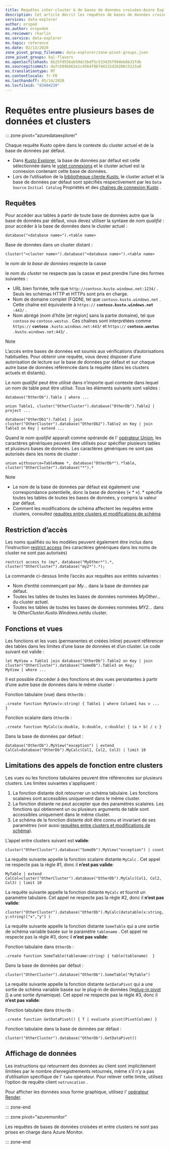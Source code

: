 ```yaml
---
title: Requêtes inter-cluster & de bases de données croisées-Azure Explorateur de données
description: Cet article décrit les requêtes de bases de données croisées et entre les clusters dans Azure Explorateur de données.
services: data-explorer
author: orspod
ms.author: orspodek
ms.reviewer: rkarlin
ms.service: data-explorer
ms.topic: reference
ms.date: 02/13/2020
zone_pivot_group_filename: data-explorer/zone-pivot-groups.json
zone_pivot_groups: kql-flavors
ms.openlocfilehash: bb25fd556ab59dc5bdf5c533435f99deb6b32fdb
ms.sourcegitcommit: da7c699bb62e1c4564f867d4131d26286c5223a8
ms.translationtype: MT
ms.contentlocale: fr-FR
ms.lasthandoff: 05/14/2020
ms.locfileid: "83404220"
---
```

# <a name="cross-database-and-cross-cluster-queries"></a>Requêtes entre plusieurs bases de données et clusters

::: zone pivot="azuredataexplorer"

Chaque requête Kusto opère dans le contexte du cluster actuel et de la base de données par défaut.
* Dans [Kusto Explorer](../tools/kusto-explorer.md), la base de données par défaut est celle sélectionnée dans le [volet connexions](../tools/kusto-explorer.md#connections-panel) et le cluster actuel est la connexion contenant cette base de données.
* Lors de l’utilisation de la [bibliothèque cliente Kusto](../api/netfx/about-kusto-data.md), le cluster actuel et la base de données par défaut sont spécifiés respectivement par les `Data Source` `Initial Catalog` Propriétés et des [chaînes de connexion Kusto](../api/connection-strings/kusto.md) .

## <a name="queries"></a>Requêtes
Pour accéder aux tables à partir de toute base de données autre que la base de données par défaut, vous devez utiliser la syntaxe de *nom qualifié* : pour accéder à la base de données dans le cluster actuel :
```kusto
database("<database name>").<table name>
```
Base de données dans un cluster distant :
```kusto
cluster("<cluster name>").database("<database name>").<table name>
```

le *nom de la base de données* respecte la casse

le *nom du cluster* ne respecte pas la casse et peut prendre l’une des formes suivantes :
* URL bien formée, telle que `http://contoso.kusto.windows.net:1234/` . Seuls les schémas HTTP et HTTPs sont pris en charge.
* Nom de domaine complet (FQDN), tel que `contoso.kusto.windows.net` . Cette chaîne est équivalente à `https://` **`contoso.kusto.windows.net`** `:443/` .
* Nom abrégé (nom d’hôte [et région] sans la partie domaine), tel que `contoso` ou `contoso.westus` . Ces chaînes sont interprétées comme `https://` **`contoso`** `.kusto.windows.net:443/` et `https://` **`contoso.westus`** `.kusto.windows.net:443/` .

> [!NOTE]
> L’accès entre bases de données est soumis aux vérifications d’autorisations habituelles.
> Pour obtenir une requête, vous devez disposer d’une autorisation de lecture sur la base de données par défaut et sur chaque autre base de données référencée dans la requête (dans les clusters actuels et distants).

Le *nom qualifié* peut être utilisé dans n’importe quel contexte dans lequel un nom de table peut être utilisé.
Tous les éléments suivants sont valides :

```kusto
database("OtherDb").Table | where ...

union Table1, cluster("OtherCluster").database("OtherDb").Table2 | project ...

database("OtherDb1").Table1 | join cluster("OtherCluster").database("OtherDb2").Table2 on Key | join Table3 on Key | extend ...
```

Quand le *nom qualifié* apparaît comme opérande de l' [opérateur Union](./unionoperator.md), les caractères génériques peuvent être utilisés pour spécifier plusieurs tables et plusieurs bases de données. Les caractères génériques ne sont pas autorisés dans les noms de cluster :

```kusto
union withsource=TableName *, database("OtherDb*").*Table, cluster("OtherCluster").database("*").*
```

> [!NOTE]
>* Le nom de la base de données par défaut est également une correspondance potentielle, donc la base de données (« &#42; »). * spécifie toutes les tables de toutes les bases de données, y compris la valeur par défaut.
>* Comment les modifications de schéma affectent les requêtes entre clusters, consultez [requêtes entre clusters et modifications de schéma](../concepts/crossclusterandschemachanges.md)

## <a name="access-restriction"></a>Restriction d’accès 
Les noms qualifiés ou les modèles peuvent également être inclus dans l’instruction [restrict access](./restrictstatement.md) (les caractères génériques dans les noms de cluster ne sont pas autorisés)
```kusto
restrict access to (my*, database("MyOther*").*, cluster("OtherCluster").database("my2*").*);
```

La commande ci-dessus limite l’accès aux requêtes aux entités suivantes :

* Nom d’entité commençant par *My...* dans la base de données par défaut. 
* Toutes les tables de toutes les bases de données nommées *MyOther...* du cluster actuel.
* Toutes les tables de toutes les bases de données nommées *MY2...* dans le *OtherCluster.Kusto.Windows.net*du cluster.

## <a name="functions-and-views"></a>Fonctions et vues

Les fonctions et les vues (permanentes et créées Inline) peuvent référencer des tables dans les limites d’une base de données et d’un cluster. Le code suivant est valide :

```kusto
let MyView = Table1 join database("OtherDb").Table2 on Key | join cluster("OtherCluster").database("SomeDb").Table3 on Key;
MyView | where ...
```

Il est possible d’accéder à des fonctions et des vues persistantes à partir d’une autre base de données dans le même cluster :

Fonction tabulaire (vue) dans `OtherDb` :

```kusto
.create function MyView(v:string) { Table1 | where Column1 has v ...  }  
```

Fonction scalaire dans `OtherDb` :
```kusto
.create function MyCalc(a:double, b:double, c:double) { (a + b) / c }  
```

Dans la base de données par défaut :

```kusto
database("OtherDb").MyView("exception") | extend CalCol=database("OtherDb").MyCalc(Col1, Col2, Col3) | limit 10
```

## <a name="limitations-of-cross-cluster-function-calls"></a>Limitations des appels de fonction entre clusters

Les vues ou les fonctions tabulaires peuvent être référencées sur plusieurs clusters. Les limites suivantes s'appliquent :

1. La fonction distante doit retourner un schéma tabulaire. Les fonctions scalaires sont accessibles uniquement dans le même cluster.
2. La fonction distante ne peut accepter que des paramètres scalaires. Les fonctions qui obtiennent un ou plusieurs arguments de table sont accessibles uniquement dans le même cluster.
3. Le schéma de la fonction distante doit être connu et invariant de ses paramètres (voir aussi [requêtes entre clusters et modifications de schéma](../concepts/crossclusterandschemachanges.md)).

L’appel entre clusters suivant est **valide**:

```kusto
cluster("OtherCluster").database("SomeDb").MyView("exception") | count
```

La requête suivante appelle la fonction scalaire distante `MyCalc` .
Cet appel ne respecte pas la règle #1, donc il **n’est pas valide**:

```kusto
MyTable | extend CalCol=cluster("OtherCluster").database("OtherDb").MyCalc(Col1, Col2, Col3) | limit 10
```

La requête suivante appelle la fonction distante `MyCalc` et fournit un paramètre tabulaire.
Cet appel ne respecte pas la règle #2, donc il **n’est pas valide**:

```kusto
cluster("OtherCluster").database("OtherDb").MyCalc(datatable(x:string, y:string)["x","y"] ) 
```

La requête suivante appelle la fonction distante `SomeTable` qui a une sortie de schéma variable basée sur le paramètre `tablename` .
Cet appel ne respecte pas la règle #3, donc il **n’est pas valide**:

Fonction tabulaire dans `OtherDb` :
```kusto
.create function SomeTable(tablename:string) { table(tablename)  }  
```

Dans la base de données par défaut :
```kusto
cluster("OtherCluster").database("OtherDb").SomeTable("MyTable")
```

La requête suivante appelle la fonction distante `GetDataPivot` qui a une sortie de schéma variable basée sur le plug-in de données (le[plug-in pivot ()](pivotplugin.md) a une sortie dynamique).
Cet appel ne respecte pas la règle #3, donc il **n’est pas valide**:

Fonction tabulaire dans `OtherDb` :
```kusto
.create function GetDataPivot() { T | evaluate pivot(PivotColumn) }  
```

Fonction tabulaire dans la base de données par défaut :
```kusto
cluster("OtherCluster").database("OtherDb").GetDataPivot()
```

## <a name="displaying-data"></a>Affichage de données

Les instructions qui retournent des données au client sont implicitement limitées par le nombre d’enregistrements retournés, même s’il n’y a pas d’utilisation spécifique de l' `take` opérateur. Pour relever cette limite, utilisez l’option de requête client `notruncation` .

Pour afficher les données sous forme graphique, utilisez l' [opérateur Render](renderoperator.md).

::: zone-end

::: zone pivot="azuremonitor"

Les requêtes de bases de données croisées et entre clusters ne sont pas prises en charge dans Azure Monitor.

::: zone-end

